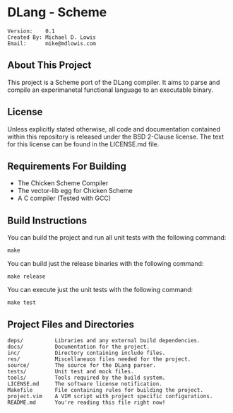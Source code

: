 DLang - Scheme
==============================================

    Version:    0.1
    Created By: Michael D. Lowis
    Email:      mike@mdlowis.com

About This Project
----------------------------------------------

This project is a Scheme port of the DLang compiler. It aims to parse and
compile an experimanetal functional language to an executable binary.

License
----------------------------------------------
Unless explicitly stated otherwise, all code and documentation contained within
this repository is released under the BSD 2-Clause license. The text for this
license can be found in the LICENSE.md file.

Requirements For Building
----------------------------------------------

* The Chicken Scheme Compiler
* The vector-lib egg for Chicken Scheme
* A C compiler (Tested with GCC)

Build Instructions
----------------------------------------------

You can build the project and run all unit tests with the following command:

    make

You can build just the release binaries with the following command:

    make release

You can execute just the unit tests with the following command:

    make test

Project Files and Directories
----------------------------------------------

    deps/          Libraries and any external build dependencies.
    docs/          Documentation for the project.
    inc/           Directory containing include files.
    res/           Miscellaneuos files needed for the project.
    source/        The source for the DLang parser.
    tests/         Unit test and mock files.
    tools/         Tools required by the build system.
    LICENSE.md     The software license notification.
    Makefile       File containing rules for building the project.
    project.vim    A VIM script with project specific configurations.
    README.md      You're reading this file right now!

